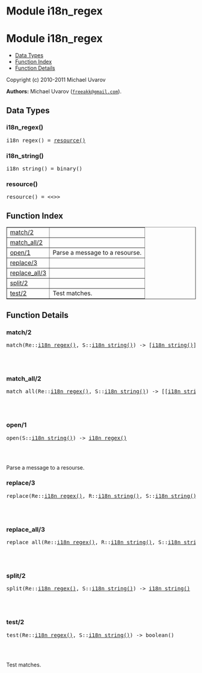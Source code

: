Module i18n_regex
=================


<h1>Module i18n_regex</h1>

* [Data Types](#types)
* [Function Index](#index)
* [Function Details](#functions)






Copyright (c) 2010-2011 Michael Uvarov

__Authors:__ Michael Uvarov ([`freeakk@gmail.com`](mailto:freeakk@gmail.com)).


<h2><a name="types">Data Types</a></h2>





<h3 class="typedecl"><a name="type-i18n_regex">i18n_regex()</a></h3>




<pre>i18n_regex() = <a href="#type-resource">resource()</a></pre>



<h3 class="typedecl"><a name="type-i18n_string">i18n_string()</a></h3>




<pre>i18n_string() = binary()</pre>



<h3 class="typedecl"><a name="type-resource">resource()</a></h3>




<pre>resource() = <<>></pre>


<h2><a name="index">Function Index</a></h2>



<table width="100%" border="1" cellspacing="0" cellpadding="2" summary="function index"><tr><td valign="top"><a href="#match-2">match/2</a></td><td></td></tr><tr><td valign="top"><a href="#match_all-2">match_all/2</a></td><td></td></tr><tr><td valign="top"><a href="#open-1">open/1</a></td><td>Parse a message to a resourse.</td></tr><tr><td valign="top"><a href="#replace-3">replace/3</a></td><td></td></tr><tr><td valign="top"><a href="#replace_all-3">replace_all/3</a></td><td></td></tr><tr><td valign="top"><a href="#split-2">split/2</a></td><td></td></tr><tr><td valign="top"><a href="#test-2">test/2</a></td><td>Test matches.</td></tr></table>




<h2><a name="functions">Function Details</a></h2>


<a name="match-2"></a>

<h3>match/2</h3>





<pre>match(Re::<a href="#type-i18n_regex">i18n_regex()</a>, S::<a href="#type-i18n_string">i18n_string()</a>) -> [<a href="#type-i18n_string">i18n_string()</a>]</pre>
<br></br>


<a name="match_all-2"></a>

<h3>match_all/2</h3>





<pre>match_all(Re::<a href="#type-i18n_regex">i18n_regex()</a>, S::<a href="#type-i18n_string">i18n_string()</a>) -> [[<a href="#type-i18n_string">i18n_string()</a>]]</pre>
<br></br>


<a name="open-1"></a>

<h3>open/1</h3>





<pre>open(S::<a href="#type-i18n_string">i18n_string()</a>) -> <a href="#type-i18n_regex">i18n_regex()</a></pre>
<br></br>




Parse a message to a resourse.<a name="replace-3"></a>

<h3>replace/3</h3>





<pre>replace(Re::<a href="#type-i18n_regex">i18n_regex()</a>, R::<a href="#type-i18n_string">i18n_string()</a>, S::<a href="#type-i18n_string">i18n_string()</a>) -> [<a href="#type-i18n_string">i18n_string()</a>]</pre>
<br></br>


<a name="replace_all-3"></a>

<h3>replace_all/3</h3>





<pre>replace_all(Re::<a href="#type-i18n_regex">i18n_regex()</a>, R::<a href="#type-i18n_string">i18n_string()</a>, S::<a href="#type-i18n_string">i18n_string()</a>) -> [<a href="#type-i18n_string">i18n_string()</a>]</pre>
<br></br>


<a name="split-2"></a>

<h3>split/2</h3>





<pre>split(Re::<a href="#type-i18n_regex">i18n_regex()</a>, S::<a href="#type-i18n_string">i18n_string()</a>) -> <a href="#type-i18n_string">i18n_string()</a></pre>
<br></br>


<a name="test-2"></a>

<h3>test/2</h3>





<pre>test(Re::<a href="#type-i18n_regex">i18n_regex()</a>, S::<a href="#type-i18n_string">i18n_string()</a>) -> boolean()</pre>
<br></br>




Test matches.